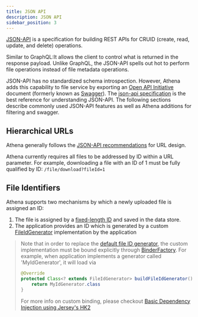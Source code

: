 ```yaml
---
title: JSON API
description: JSON API
sidebar_position: 3
---
```


[JSON-API](https://jsonapi.org) is a specification for building REST APIs for CRUID (create, read, update, and delete)
operations.

Similar to GraphQL:It allows the client to control what is returned in the response payload. Unlike GraphQL, the
JSON-API spells out hot to perform file operations instead of file metadata operations.

JSON-API has no standardized schema introspection. However, Athena adds this capability to file service by exporting an
[Open API Initiative](https://www.openapis.org) document (formerly known as [Swagger](https://swagger.io)). The
[json-api specification](https://jsonapi.org/format/) is the best reference for understanding JSON-API.
The following sections describe commonly used JSON-API features as well as Athena additions for filtering and swagger.

Hierarchical URLs
-----------------

Athena generally follows the [JSON-API recommendations](http://jsonapi.org/recommendations/) for URL design.

Athena currently requires all files to be addressed by ID within a URL parameter. For example, downloading a file with
an ID of 1 must be fully qualified by ID: `/file/download?fileId=1`

File Identifiers
----------------

Athena supports two mechanisms by which a newly uploaded file is assigned an ID:

1. The file is assigned by a [fixed-length ID][FileNameAndUploadedTimeBasedIdGenerator] and saved in the data store.
2. The application provides an ID which is generated by a custom [FileIdGenerator] implementation  by the application

> Note that in order to replace the [default file ID generator][FileNameAndUploadedTimeBasedIdGenerator], the custom
> implementation must be bound explicitly through [BinderFactory][AbstractBinderFactory]. For example, when application
> implements a generator called 'MyIdGenerator', it will load via
>
> ```java
> @Override
> protected Class<? extends FileIdGenerator> buildFileIdGenerator() {
>     return MyIdGenerator.class
> }
> ```
>
> For more info on custom binding, please checkout
> [Basic Dependency Injection using Jersey's HK2](jersey-di-using-hk2)

[FileNameAndUploadedTimeBasedIdGenerator]: https://github.com/paion-data/athena/blob/master/athena-core/src/main/java/com/paiondata/athena/file/identifier/FileNameAndUploadedTimeBasedIdGenerator.java
[FileIdGenerator]: https://github.com/paion-data/athena/blob/master/athena-core/src/main/java/com/paiondata/athena/file/identifier/FileIdGenerator.java
[AbstractBinderFactory]: https://github.com/paion-data/athena/blob/master/athena-core/src/main/java/com/paiondata/athena/application/AbstractBinderFactory.java
